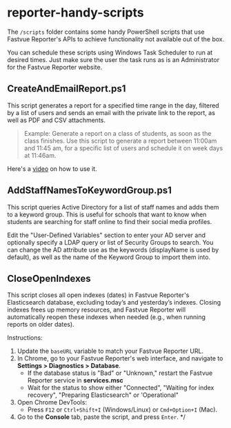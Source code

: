 # reporter-handy-scripts

The `/scripts` folder contains some handy PowerShell scripts that use Fastvue Reporter's APIs to achieve functionality not available out of the box.

You can schedule these scripts using Windows Task Scheduler to run at desired times. Just make sure the user the task runs as is an Administrator for the Fastvue Reporter website.

## CreateAndEmailReport.ps1

This script generates a report for a specified time range in the day, filtered by a list of users and sends an email with the private link to the report, as well as PDF and CSV attachments.

> Example: Generate a report on a class of students, as soon as the class finishes. Use this script to generate a report between 11:00am and 11:45 am, for a specific list of users and schedule it on week days at 11:46am.

Here's a [video](https://www.loom.com/share/21cfc712542d434d803c0034f6accad3?sid=0937bcde-9ce0-48a0-9669-45a66601cef7) on how to use it.

## AddStaffNamesToKeywordGroup.ps1

This script queries Active Directory for a list of staff names and adds them to a keyword group. This is useful for schools that want to know when students are searching for staff online to find their social media profiles.

Edit the "User-Defined Variables" section to enter your AD server and optionally specify a LDAP query or list of Security Groups to search. You can change the AD attribute use as the keywords (displayName is used by default), as well as the name of the Keyword Group to import them into.

## CloseOpenIndexes

This script closes all open indexes (dates) in Fastvue Reporter's Elasticsearch database, excluding today’s and yesterday’s indexes. Closing indexes frees up memory resources, and Fastvue Reporter will automatically reopen these indexes when needed (e.g., when running reports on older dates).

Instructions:

1. Update the `baseURL` variable to match your Fastvue Reporter URL.
2. In Chrome, go to your Fastvue Reporter's web interface, and navigate to **Settings > Diagnostics > Database**.
   - If the database status is "Bad" or "Unknown," restart the Fastvue Reporter service in **services.msc**
   - Wait for the status to show either "Connected", "Waiting for index recovery", "Preparing Elasticsearch" or 'Operational"
3. Open Chrome DevTools:
   - Press `F12` or `Ctrl+Shift+I` (Windows/Linux) or `Cmd+Option+I` (Mac).
4. Go to the **Console** tab, paste the script, and press `Enter`.
   \*/
